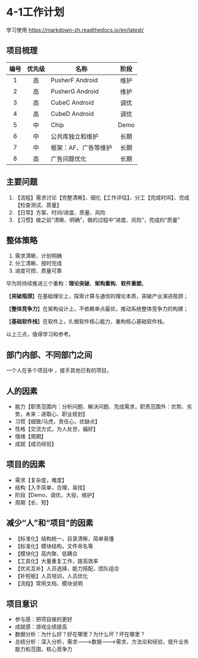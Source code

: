 # 4-1工作计划

学习使用  https://markdown-zh.readthedocs.io/en/latest/

## 项目梳理

| 编号 | 优先级 | 名称                 | 阶段 |
| :--: | :----: | -------------------- | :--: |
|  1   |   高   | PusherF Android      | 维护 |
|  2   |   高   | PusherG Android      | 维护 |
|  3   |   高   | CubeC Android        | 调优 |
|  4   |   高   | CubeD Android        | 调优 |
|  5   |   中   | Chip                 | Demo |
|  6   |   中   | 公共库独立和维护     | 长期 |
|  7   |   中   | 框架：AF、广告等维护 | 长期 |
|  8   |   高   | 广告问题优化         | 长期 |

## 主要问题
1. 【流程】需求讨论【完整清晰】、细化【工作评估】、分工【完成时间】、完成【检查测试、质量】
2. 【日常】方案、时间/进度、质量、风险
3. 【习惯】做之前“清晰、明确”，做的过程中“进度、风险”，完成的“质量”

## 整体策略

1. 需求清晰、计划明确
2. 分工清晰、按时完成
3. 进度可控、质量可靠

华为将持续推进三个重构：**理论突破**、**架构重构**、**软件重塑**。

【**突破瓶颈**】在基础理论上，探索计算与通信的理论本质，突破产业演进瓶颈；

【**整体竞争力**】在架构设计上，不依赖单点最优，推动系统整体竞争力的构建；

【**基础软件栈**】在软件上，扎根软件核心能力，重构核心基础软件栈。

以上三点，值得学习和参考。

## 部门内部、不同部门之间

一个人在多个项目中 ，接手其他已有的项目。

## 人的因素

- 能力【职责范围内：分析问题、解决问题、完成需求，职责范围外：优势、劣势，未来：进取心、职业规划】
- 习惯【细致/马虎，责任心，优缺点】
- 性格【交流方式，为人处世，偏好】
- 情绪【周期】
- 成就【成功经验】

## 项目的因素

- 需求【复杂度，难度】
- 结构【入手简单，合理，易找】
- 阶段【Demo，调优，大投，维护】
- 周期【长、短】

## 减少“人”和“项目”的因素

- 【标准化】结构统一，目录清晰，简单易懂
- 【标准化】模块结构，文件命名等
- 【模块化】高内聚、低耦合
- 【工具化】大量重复工作，提高效率
- 【优劣互补】人员选择，能力搭配，团队组合
- 【补短板】人员培训，人员优化
- 【流程】常用文档、模块说明

## 项目意识

- 参与感：把项目做的更好
- 成就感：游戏业绩提高
- 数据分析：为什么好？好在哪里？为什么坏？坏在哪里？
- 总结分析：深入分析，需求--->数据--->需求，方法论和经验，提升业务能力和范围，核心竞争力